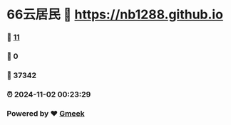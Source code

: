 # 66云居民 :link: https://nb1288.github.io 
### :page_facing_up: [11](https://nb1288.github.io/tag.html) 
### :speech_balloon: 0 
### :hibiscus: 37342 
### :alarm_clock: 2024-11-02 00:23:29 
### Powered by :heart: [Gmeek](https://github.com/Meekdai/Gmeek)
